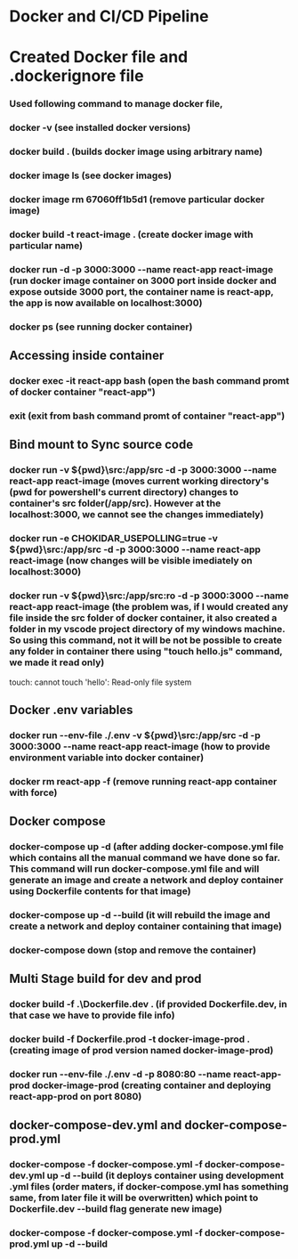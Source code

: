 # Docker and CI/CD Pipeline

# Created Docker file and .dockerignore file

### Used following command to manage docker file,

### docker -v (see installed docker versions)

### docker build . (builds docker image using arbitrary name)

### docker image ls (see docker images)

### docker image rm 67060ff1b5d1 (remove particular docker image)

### docker build -t react-image . (create docker image with particular name)

### docker run -d -p 3000:3000 --name react-app react-image (run docker image container on 3000 port inside docker and expose outside 3000 port, the container name is react-app, the app is now available on localhost:3000)

### docker ps (see running docker container)

## Accessing inside container

### docker exec -it react-app bash (open the bash command promt of docker container "react-app")

### exit (exit from bash command promt of container "react-app")

## Bind mount to Sync source code

### docker run -v ${pwd}\src:/app/src -d -p 3000:3000 --name react-app react-image (moves current working directory's (pwd for powershell's current directory) changes to container's src folder(/app/src). However at the localhost:3000, we cannot see the changes immediately)

### docker run -e CHOKIDAR_USEPOLLING=true -v ${pwd}\src:/app/src -d -p 3000:3000 --name react-app react-image (now changes will be visible imediately on localhost:3000)

### docker run -v ${pwd}\src:/app/src:ro -d -p 3000:3000 --name react-app react-image (the problem was, if I would created any file inside the src folder of docker container, it also created a folder in my vscode project directory of my windows machine. So using this command, not it will be not be possible to create any folder in container there using "touch hello.js" command, we made it read only)

touch: cannot touch 'hello': Read-only file system

## Docker .env variables

### docker run --env-file ./.env -v ${pwd}\src:/app/src -d -p 3000:3000 --name react-app react-image (how to provide environment variable into docker container)

### docker rm react-app -f (remove running react-app container with force)

## Docker compose

### docker-compose up -d (after adding docker-compose.yml file which contains all the manual command we have done so far. This command will run docker-compose.yml file and will generate an image and create a network and deploy container using Dockerfile contents for that image)

### docker-compose up -d --build (it will rebuild the image and create a network and deploy container containing that image)

### docker-compose down (stop and remove the container)

## Multi Stage build for dev and prod

### docker build -f .\Dockerfile.dev . (if provided Dockerfile.dev, in that case we have to provide file info)

### docker build -f Dockerfile.prod -t docker-image-prod . (creating image of prod version named docker-image-prod)

### docker run --env-file ./.env -d -p 8080:80 --name react-app-prod docker-image-prod (creating container and deploying react-app-prod on port 8080)

## docker-compose-dev.yml and docker-compose-prod.yml

### docker-compose -f docker-compose.yml -f docker-compose-dev.yml up -d --build (it deploys container using development .yml files (order maters, if docker-compose.yml has something same, from later file it will be overwritten) which point to Dockerfile.dev --build flag generate new image)

### docker-compose -f docker-compose.yml -f docker-compose-prod.yml up -d --build
